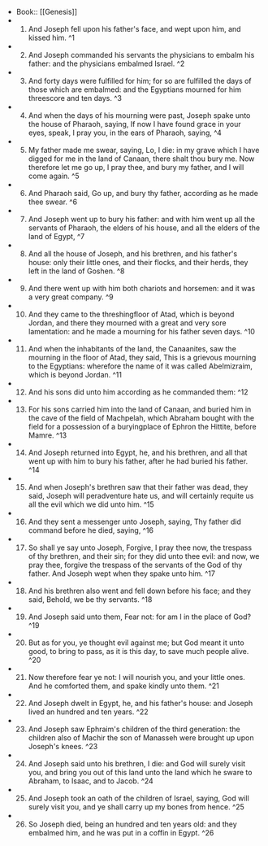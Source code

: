 - Book:: [[Genesis]]
- 1. And Joseph fell upon his father's face, and wept upon him, and kissed him. ^1
- 2. And Joseph commanded his servants the physicians to embalm his father: and the physicians embalmed Israel. ^2
- 3. And forty days were fulfilled for him; for so are fulfilled the days of those which are embalmed: and the Egyptians mourned for him threescore and ten days. ^3
- 4. And when the days of his mourning were past, Joseph spake unto the house of Pharaoh, saying, If now I have found grace in your eyes, speak, I pray you, in the ears of Pharaoh, saying, ^4
- 5. My father made me swear, saying, Lo, I die: in my grave which I have digged for me in the land of Canaan, there shalt thou bury me. Now therefore let me go up, I pray thee, and bury my father, and I will come again. ^5
- 6. And Pharaoh said, Go up, and bury thy father, according as he made thee swear. ^6
- 7. And Joseph went up to bury his father: and with him went up all the servants of Pharaoh, the elders of his house, and all the elders of the land of Egypt, ^7
- 8. And all the house of Joseph, and his brethren, and his father's house: only their little ones, and their flocks, and their herds, they left in the land of Goshen. ^8
- 9. And there went up with him both chariots and horsemen: and it was a very great company. ^9
- 10. And they came to the threshingfloor of Atad, which is beyond Jordan, and there they mourned with a great and very sore lamentation: and he made a mourning for his father seven days. ^10
- 11. And when the inhabitants of the land, the Canaanites, saw the mourning in the floor of Atad, they said, This is a grievous mourning to the Egyptians: wherefore the name of it was called Abelmizraim, which is beyond Jordan. ^11
- 12. And his sons did unto him according as he commanded them: ^12
- 13. For his sons carried him into the land of Canaan, and buried him in the cave of the field of Machpelah, which Abraham bought with the field for a possession of a buryingplace of Ephron the Hittite, before Mamre. ^13
- 14. And Joseph returned into Egypt, he, and his brethren, and all that went up with him to bury his father, after he had buried his father. ^14
- 15. And when Joseph's brethren saw that their father was dead, they said, Joseph will peradventure hate us, and will certainly requite us all the evil which we did unto him. ^15
- 16. And they sent a messenger unto Joseph, saying, Thy father did command before he died, saying, ^16
- 17. So shall ye say unto Joseph, Forgive, I pray thee now, the trespass of thy brethren, and their sin; for they did unto thee evil: and now, we pray thee, forgive the trespass of the servants of the God of thy father. And Joseph wept when they spake unto him. ^17
- 18. And his brethren also went and fell down before his face; and they said, Behold, we be thy servants. ^18
- 19. And Joseph said unto them, Fear not: for am I in the place of God? ^19
- 20. But as for you, ye thought evil against me; but God meant it unto good, to bring to pass, as it is this day, to save much people alive. ^20
- 21. Now therefore fear ye not: I will nourish you, and your little ones. And he comforted them, and spake kindly unto them. ^21
- 22. And Joseph dwelt in Egypt, he, and his father's house: and Joseph lived an hundred and ten years. ^22
- 23. And Joseph saw Ephraim's children of the third generation: the children also of Machir the son of Manasseh were brought up upon Joseph's knees. ^23
- 24. And Joseph said unto his brethren, I die: and God will surely visit you, and bring you out of this land unto the land which he sware to Abraham, to Isaac, and to Jacob. ^24
- 25. And Joseph took an oath of the children of Israel, saying, God will surely visit you, and ye shall carry up my bones from hence. ^25
- 26. So Joseph died, being an hundred and ten years old: and they embalmed him, and he was put in a coffin in Egypt. ^26
